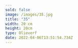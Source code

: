 ```yaml
---
sold: false
image: /images/35.jpg
title: "35"
width: 20 cm
height: 20cm
type: Olieverf
date: 2022-04-06T13:51:54.734Z
---
```

